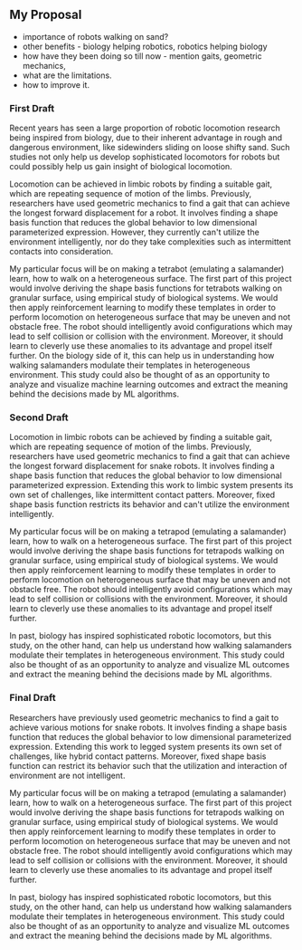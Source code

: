 ## My Proposal 

- importance of robots walking on sand?
- other benefits - biology helping robotics, robotics helping biology
- how have they been doing so till now - mention gaits, geometric mechanics, 
- what are the limitations.
- how to improve it.

### First Draft

Recent years has seen a large proportion of robotic locomotion research being inspired from biology, due to their inherent advantage in rough and dangerous environment, like sidewinders sliding on loose shifty sand. Such studies not only help us develop sophisticated locomotors for robots but could possibly help us gain insight of biological locomotion.

Locomotion can be achieved in limbic robots by finding a suitable gait, which are repeating sequence of motion of the limbs. Previously, researchers have used geometric mechanics to find a gait that can achieve the longest forward displacement for a robot. It involves finding a shape basis function that reduces the global behavior to low dimensional parameterized expression. However, they currently can't utilize the environment intelligently, nor do they take complexities such as intermittent contacts into consideration.

My particular focus will be on making a tetrabot (emulating a salamander) learn, how to walk on a heterogeneous surface. The first part of this project would involve deriving the shape basis functions for tetrabots walking on granular surface, using empirical study of biological systems. We would then apply reinforcement learning to modify these templates in order to perform locomotion on heterogeneous surface that may be uneven and not obstacle free. The robot should intelligently avoid configurations which may lead to self collision or collision with the environment. Moreover, it should learn to cleverly use these anomalies to its advantage and propel itself further. On the biology side of it, this can help us in understanding how walking salamanders modulate their templates in heterogeneous environment. This study could also be thought of as an opportunity to analyze and visualize machine learning outcomes and extract the meaning behind the decisions made by ML algorithms.

### Second Draft

Locomotion in limbic robots can be achieved by finding a suitable gait, which are repeating sequence of motion of the limbs. Previously, researchers have used geometric mechanics to find a gait that can achieve the longest forward displacement for snake robots. It involves finding a shape basis function that reduces the global behavior to low dimensional parameterized expression. Extending this work to limbic system presents its own set of challenges, like intermittent contact patters. Moreover, fixed shape basis function restricts its behavior and can't utilize the environment intelligently.

My particular focus will be on making a tetrapod (emulating a salamander) learn, how to walk on a heterogeneous surface. The first part of this project would involve deriving the shape basis functions for tetrapods walking on granular surface, using empirical study of biological systems. We would then apply reinforcement learning to modify these templates in order to perform locomotion on heterogeneous surface that may be uneven and not obstacle free. The robot should intelligently avoid configurations which may lead to self collision or collisions with the environment. Moreover, it should learn to cleverly use these anomalies to its advantage and propel itself further. 

In past, biology has inspired sophisticated robotic locomotors, but this study, on the other hand, can help us understand how walking salamanders modulate their templates in heterogeneous environment. This study could also be thought of as an opportunity to analyze and visualize ML outcomes and extract the meaning behind the decisions made by ML algorithms.

### Final Draft

Researchers have previously used geometric mechanics to find a gait to achieve various motions for snake robots. It involves finding a shape basis function that reduces the global behavior to low dimensional parameterized expression. Extending this work to legged system presents its own set of challenges, like hybrid contact patterns. Moreover, fixed shape basis function can restrict its behavior such that the utilization and interaction of environment are not intelligent.

My particular focus will be on making a tetrapod (emulating a salamander) learn, how to walk on a heterogeneous surface. The first part of this project would involve deriving the shape basis functions for tetrapods walking on granular surface, using empirical study of biological systems. We would then apply reinforcement learning to modify these templates in order to perform locomotion on heterogeneous surface that may be uneven and not obstacle free. The robot should intelligently avoid configurations which may lead to self collision or collisions with the environment. Moreover, it should learn to cleverly use these anomalies to its advantage and propel itself further. 

In past, biology has inspired sophisticated robotic locomotors, but this study, on the other hand, can help us understand how walking salamanders modulate their templates in heterogeneous environment. This study could also be thought of as an opportunity to analyze and visualize ML outcomes and extract the meaning behind the decisions made by ML algorithms.


